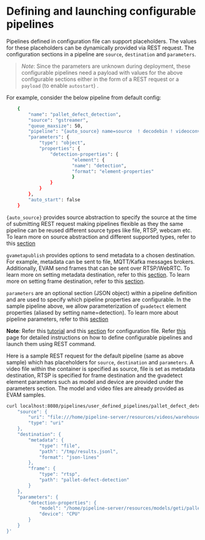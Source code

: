 # Defining and launching configurable pipelines

Pipelines defined in configuration file can support placeholders. The values for these placeholders can be dynamically provided via REST request. The configuration sections in a pipeline are `source`, `destination` and `parameters`.

>*Note*: Since the parameters are unknown during deployment, these configurable pipelines need a payload with values for the above configurable sections either in the form of a REST request or a `payload` (to enable `autostart`) .

For example, consider the below pipeline from default config:

```sh
    {
        "name": "pallet_defect_detection",
        "source": "gstreamer",
        "queue_maxsize": 50,
        "pipeline": "{auto_source} name=source  ! decodebin ! videoconvert ! gvadetect name=detection model-instance-id=inst0 ! queue ! gvawatermark ! gvafpscounter ! gvametaconvert add-empty-results=true name=metaconvert ! gvametapublish name=destination ! appsink name=appsink",
        "parameters": {
            "type": "object",
            "properties": {
                "detection-properties": {
                        "element": {
                        "name": "detection",
                        "format": "element-properties"
                        }
                }
            }
        },
        "auto_start": false
    }
```

`{auto_source}` provides source abstraction to specify the source at the time of submitting REST request making pipelines flexible as they the same pipeline can be reused different source types like file, RTSP, webcam etc. To learn more on source abstraction and different supported types, refer to this [section](../detailed_usage/rest_api/customizing_pipeline_requests.md#source)

`gvametapublish` provides options to send metadata to a chosen destination. For example, metadata can be sent to file, MQTT/Kafka messages brokers. Additionally, EVAM send frames that can be sent over RTSP/WebRTC.
To learn more on setting metadata destination, refer to this [section](../detailed_usage/rest_api/customizing_pipeline_requests.md#metadata-destination).
To learn more on setting frame destination, refer to this [section](../detailed_usage/rest_api/customizing_pipeline_requests.md#frame-destination).

`parameters` are an optional section (JSON object) within a pipeline definition and are used to specify which pipeline properties are configurable. In the sample pipeline above, we allow parameterization of `gvadetect` element properties (aliased by setting name=detection). To learn more about pipeline parameters, refer to this [section](../detailed_usage/rest_api/defining_pipelines.md#pipeline-parameters)

**Note**: Refer this [tutorial](../Tutorials-Basic.md#change-dlstreamer-pipeline) and this [section](../detailed_usage/configuration/basic.md) for configuration file. 
Refer [this](../detailed_usage/rest_api/customizing_pipeline_requests.md) page for detailed instructions on how to define configurable pipelines and launch them using REST command.

Here is a sample REST request for the default pipeline (same as above sample) which has placeholders for `source`, `destination` and `parameters`. A video file within the container is specified as source, file is set as metadata destination, RTSP is specified for frame destination and the gvadetect element parameters such as model and device are provided under the parameters section. The model and video files are already provided as EVAM samples.

```sh
curl localhost:8080/pipelines/user_defined_pipelines/pallet_defect_detection -X POST -H 'Content-Type: application/json' -d '{
    "source": {
        "uri": "file:///home/pipeline-server/resources/videos/warehouse.avi",
        "type": "uri"
    },
    "destination": {
        "metadata": {
            "type": "file",
            "path": "/tmp/results.jsonl",
            "format": "json-lines"
        },
        "frame": {
            "type": "rtsp",
            "path": "pallet-defect-detection"
        }
    },
    "parameters": {
        "detection-properties": {
            "model": "/home/pipeline-server/resources/models/geti/pallet_defect_detection/deployment/Detection/model/model.xml",
            "device": "CPU"
        }
    }
}'
```
